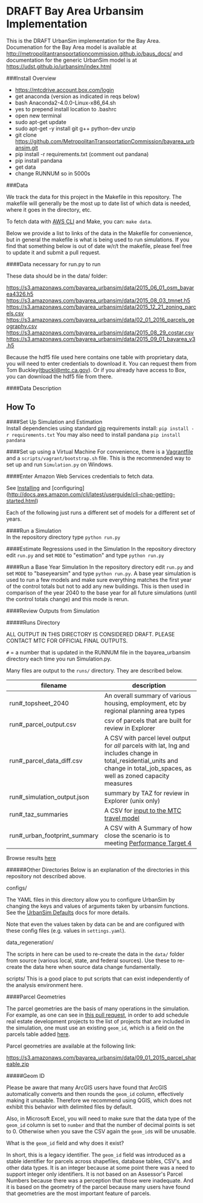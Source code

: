 DRAFT Bay Area Urbansim Implementation
=======

This is the DRAFT UrbanSim implementation for the Bay Area. Documenation for the Bay Area model is available at http://metropolitantransportationcommission.github.io/baus_docs/ and documentation for the generic UrbanSim model is at https://udst.github.io/urbansim/index.html

###Install Overview
* https://mtcdrive.account.box.com/login
* get anaconda (version as indicated in reqs below)
* bash Anaconda2-4.0.0-Linux-x86_64.sh
* yes to prepend install location to .bashrc
* open new terminal
* sudo apt-get update
* sudo apt-get -y install git g++ python-dev unzip
* git clone https://github.com/MetropolitanTransportationCommission/bayarea_urbansim.git
* pip install -r requirements.txt (comment out pandana)
* pip install pandana
* get data
* change RUNNUM so in 5000s

###Data

We track the data for this project in the Makefile in this repository. The makefile will generally be the most up to date list of which data is needed, where it goes in the directory, etc.

To fetch data with [AWS CLI](https://aws.amazon.com/cli/) and Make, you can:
`make data`.

Below we provide a list to links of the data in the Makefile for convenience, but in general the makefile is what is being used to run simulations. If you find that something below is out of date w/r/t the makefile, please feel free to update it and submit a pull request.

####Data necessary for run.py to run

These data should be in the data/ folder:

https://s3.amazonaws.com/bayarea_urbansim/data/2015_06_01_osm_bayarea4326.h5  
https://s3.amazonaws.com/bayarea_urbansim/data/2015_08_03_tmnet.h5  
https://s3.amazonaws.com/bayarea_urbansim/data/2015_12_21_zoning_parcels.csv  
https://s3.amazonaws.com/bayarea_urbansim/data/02_01_2016_parcels_geography.csv  
https://s3.amazonaws.com/bayarea_urbansim/data/2015_08_29_costar.csv  
https://s3.amazonaws.com/bayarea_urbansim/data/2015_09_01_bayarea_v3.h5  

Because the hdf5 file used here contains one table with  proprietary data, you will need to enter credentials to download it. You can request them from Tom Buckley(tbuckl@mtc.ca.gov). Or if you already have access to Box, you can download the hdf5 file from there. 

####Data Description  


How To 
------
####Set Up Simulation and Estimation  
Install dependencies using standard [pip](https://pip.pypa.io/en/latest/user_guide.html#requirements-files) requirements install:
`pip install -r requirements.txt`
You may also need to install pandana
`pip install pandana`

####Set up using a Virtual Machine
For convenience, there is a [Vagrantfile](https://www.vagrantup.com/) and a `scripts/vagrant/bootstrap.sh` file. This is the recommended way to set up and run `Simulation.py` on Windows. 

####Enter Amazon Web Services credentials to fetch data.

See [Installing](http://docs.aws.amazon.com/cli/latest/userguide/installing.html) and [configuring] (http://docs.aws.amazon.com/cli/latest/userguide/cli-chap-getting-started.html) 

Each of the following just runs a different set of models for a different set of years.

####Run a Simulation  
In the repository directory type `python run.py`  

####Estimate Regressions used in the Simulation
In the repository directory edit `run.py` and set `MODE` to "estimation" and type `python run.py`  

####Run a Base Year Simulation
In the repository directory edit `run.py` and set `MODE` to "baseyearsim" and type `python run.py`.  A base year simulation is used to run a few models and make sure everything matches the first year of the control totals but not to add any new buildings.  This is then used in comparison of the year 2040 to the base year for all future simulations (until the control totals change) and this mode is rerun.

####Review Outputs from Simulation

#####Runs Directory

ALL OUTPUT IN THIS DIRECTORY IS CONSIDERED DRAFT. PLEASE CONTACT MTC FOR OFFICIAL FINAL OUTPUTS.

`#` = a number that is updated in the RUNNUM file in the bayarea_urbansim directory each time you run Simulation.py.

Many files are output to the `runs/` directory. They are described below.

filename |description
----------------------------|-----------
run#_topsheet_2040 | An overall summary of various housing, employment, etc by regional planning area types
run#_parcel_output.csv 		|csv of parcels that are built for review in Explorer
run#_parcel_data_diff.csv 			|A CSV with parcel level output for *all* parcels with lat, lng and includes change in total_residential_units and change in total_job_spaces, as well as zoned capacity measures
run#_simulation_output.json |summary by TAZ for review in Explorer (unix only)
run#_taz_summaries 			|A CSV for [input to the MTC travel model](http://analytics.mtc.ca.gov/foswiki/UrbanSimTwo/OutputToTravelModel)
run#_urban_footprint_summary | A CSV with A Summary of how close the scenario is to meeting [Performance Target 4](http://planbayarea.org/the-plan/plan-details/goals-and-targets.html)


Browse results [here](http://urbanforecast.com/runs/)   

######Other Directories
Below is an explanation of the directories in this repository not described above.

configs/    

The YAML files in this directory allow you to configure UrbanSim by changing the keys and values of arguments taken by urbansim functions. See the [UrbanSim Defaults](https://udst.github.io/urbansim_defaults/) docs for more details.

Note that even the values taken by data can be and are configured with these config files (e.g. values in `settings.yaml`).

data_regeneration/

The scripts in here can be used to re-create the data in the `data/` folder from source (various local, state, and federal sources). Use these to re-create the data here when source data change fundamentally.

scripts/
This is a good place to put scripts that can exist independently of the analysis environment here.  

####Parcel Geometries

The parcel geometries are the basis of many operations in the simulation. For example, as one can see in [this pull request](https://github.com/MetropolitanTransportationCommission/bayarea_urbansim/pull/121), in order to add schedule real estate development projects to the list of projects that are included in the simulation, one must use an existing `geom_id`, which is a field on the parcels table added [here](https://github.com/MetropolitanTransportationCommission/bayarea_urbansim/blob/master/data_regeneration/match_aggregate.py#L775-L784).

Parcel geometries are available at the following link:

https://s3.amazonaws.com/bayarea_urbansim/data/09_01_2015_parcel_shareable.zip

#####Geom ID

Please be aware that many ArcGIS users have found that ArcGIS automatically converts and then rounds the `geom_id` column, effectively making it unusable. Therefore we recommend using QGIS, which does not exhibit this behavior with delimited files by default. 

Also, in Microsoft Excel, you will need to make sure that the data type of the `geom_id` column is set to `number` and that the number of decimal points is set to 0. Otherwise when you save the CSV again the `geom_id`s will be unusable.

What is the `geom_id` field and why does it exist? 

In short, this is a legacy identifier. The `geom_id` field was introduced as a stable identifier for parcels across shapefiles, database tables, CSV's, and other data types. It is an integer because at some point there was a need to support integer only identifiers. It is not based on an Assessor's Parcel Numbers because there was a perception that those were inadequate. And it is based on the geometry of the parcel because many users have found that geometries are the most important feature of parcels.
